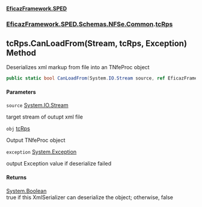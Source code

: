 #### [EficazFramework.SPED](EficazFrameworkSPED.md 'EficazFramework SPED')
### [EficazFramework.SPED.Schemas.NFSe.Common](EficazFramework.SPED.Schemas.NFSe.Common.md 'EficazFramework.SPED.Schemas.NFSe.Common').[tcRps](EficazFramework.SPED.Schemas.NFSe.Common/tcRps.md 'EficazFramework.SPED.Schemas.NFSe.Common.tcRps')

## tcRps.CanLoadFrom(Stream, tcRps, Exception) Method

Deserializes xml markup from file into an TNfeProc object

```csharp
public static bool CanLoadFrom(System.IO.Stream source, ref EficazFramework.SPED.Schemas.NFSe.Common.tcRps obj, ref System.Exception exception);
```
#### Parameters

<a name='EficazFramework.SPED.Schemas.NFSe.Common.tcRps.CanLoadFrom(System.IO.Stream,EficazFramework.SPED.Schemas.NFSe.Common.tcRps,System.Exception).source'></a>

`source` [System.IO.Stream](https://docs.microsoft.com/en-us/dotnet/api/System.IO.Stream 'System.IO.Stream')

target stream of outupt xml file

<a name='EficazFramework.SPED.Schemas.NFSe.Common.tcRps.CanLoadFrom(System.IO.Stream,EficazFramework.SPED.Schemas.NFSe.Common.tcRps,System.Exception).obj'></a>

`obj` [tcRps](EficazFramework.SPED.Schemas.NFSe.Common/tcRps.md 'EficazFramework.SPED.Schemas.NFSe.Common.tcRps')

Output TNfeProc object

<a name='EficazFramework.SPED.Schemas.NFSe.Common.tcRps.CanLoadFrom(System.IO.Stream,EficazFramework.SPED.Schemas.NFSe.Common.tcRps,System.Exception).exception'></a>

`exception` [System.Exception](https://docs.microsoft.com/en-us/dotnet/api/System.Exception 'System.Exception')

output Exception value if deserialize failed

#### Returns
[System.Boolean](https://docs.microsoft.com/en-us/dotnet/api/System.Boolean 'System.Boolean')  
true if this XmlSerializer can deserialize the object; otherwise, false